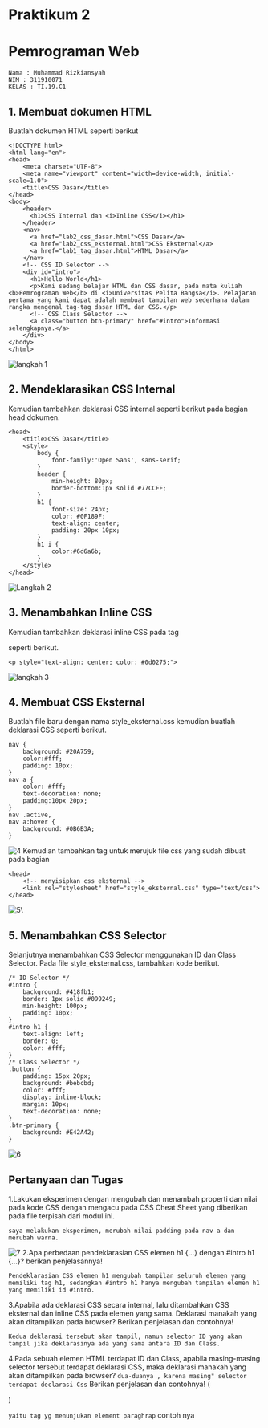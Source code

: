 # Praktikum 2
# Pemrograman Web 

```
Nama : Muhammad Rizkiansyah
NIM : 311910071
KELAS : TI.19.C1
```
## 1. Membuat dokumen HTML
Buatlah dokumen HTML seperti berikut
```
<!DOCTYPE html>
<html lang="en">
<head>
    <meta charset="UTF-8">
    <meta name="viewport" content="width=device-width, initial-scale=1.0">
    <title>CSS Dasar</title>
</head>
<body>
    <header>
      <h1>CSS Internal dan <i>Inline CSS</i></h1>
    </header>
    <nav>
      <a href="lab2_css_dasar.html">CSS Dasar</a>
      <a href="lab2_css_eksternal.html">CSS Eksternal</a>
      <a href="lab1_tag_dasar.html">HTML Dasar</a>
    </nav>
    <!-- CSS ID Selector -->
    <div id="intro">
      <h1>Hello World</h1>
      <p>Kami sedang belajar HTML dan CSS dasar, pada mata kuliah <b>Pemrograman Web</b> di <i>Universitas Pelita Bangsa</i>. Pelajaran pertama yang kami dapat adalah membuat tampilan web sederhana dalam rangka mengenal tag-tag dasar HTML dan CSS.</p>
      <!-- CSS Class Selector -->
      <a class="button btn-primary" href="#intro">Informasi selengkapnya.</a>
    </div>
</body>
</html>
```
![langkah 1](https://user-images.githubusercontent.com/81818687/114202393-558bfa80-9981-11eb-8685-c73cf71e8ace.png)
## 2. Mendeklarasikan CSS Internal
Kemudian tambahkan deklarasi CSS internal seperti berikut pada bagian head dokumen.
```
<head>
    <title>CSS Dasar</title>
    <style>
        body {
            font-family:'Open Sans', sans-serif;
        }
        header {
            min-height: 80px;
            border-bottom:1px solid #77CCEF;
        }
        h1 {
            font-size: 24px;
            color: #0F189F;
            text-align: center;
            padding: 20px 10px;
        }
        h1 i {
            color:#6d6a6b;
        }
    </style>
</head>
```
![Langkah 2](https://user-images.githubusercontent.com/81818687/114202780-bca9af00-9981-11eb-966a-af751c33655a.png)
## 3. Menambahkan Inline CSS
Kemudian tambahkan deklarasi inline CSS pada tag

seperti berikut.
``` 
<p style="text-align: center; color: #0d0275;">
```
![langkah 3](https://user-images.githubusercontent.com/81818687/114203074-04c8d180-9982-11eb-842a-b60fddf667cd.png)
## 4. Membuat CSS Eksternal
Buatlah file baru dengan nama style_eksternal.css kemudian buatlah deklarasi CSS seperti berikut.
```
nav {
    background: #20A759;
    color:#fff;
    padding: 10px;
}
nav a {
    color: #fff;
    text-decoration: none;
    padding:10px 20px;
}
nav .active,
nav a:hover {
    background: #0B6B3A;
}
```
![4](https://user-images.githubusercontent.com/81818687/114203321-3f326e80-9982-11eb-828c-13d56c1d4fa5.png)
Kemudian tambahkan tag untuk merujuk file css yang sudah dibuat pada bagian
```
<head>
    <!-- menyisipkan css eksternal -->
    <link rel="stylesheet" href="style_eksternal.css" type="text/css">
</head>
```
![5](https://user-images.githubusercontent.com/81818687/114203482-6b4def80-9982-11eb-905e-3ba84f274d71.png)\
## 5. Menambahkan CSS Selector
Selanjutnya menambahkan CSS Selector menggunakan ID dan Class Selector. Pada file style_eksternal.css, tambahkan kode berikut.
```
/* ID Selector */
#intro {
    background: #418fb1;
    border: 1px solid #099249;
    min-height: 100px;
    padding: 10px;
}
#intro h1 {
    text-align: left;
    border: 0;
    color: #fff;
}
/* Class Selector */
.button {
    padding: 15px 20px;
    background: #bebcbd;
    color: #fff;
    display: inline-block;
    margin: 10px;
    text-decoration: none;
}
.btn-primary {
    background: #E42A42;
}
```
![6](https://user-images.githubusercontent.com/81818687/114203647-8caedb80-9982-11eb-994b-ee066fdd97bc.png)
## Pertanyaan dan Tugas
1.Lakukan eksperimen dengan mengubah dan menambah properti dan nilai pada kode CSS dengan mengacu pada CSS Cheat Sheet yang diberikan pada file terpisah dari modul ini.
```
saya melakukan eksperimen, merubah nilai padding pada nav a dan merubah warna.
```
![7](https://user-images.githubusercontent.com/81818687/114203963-db5c7580-9982-11eb-9fd3-2548f5fce49d.png)
2.Apa perbedaan pendeklarasian CSS elemen h1 {...} dengan #intro h1 {...}? berikan penjelasannya!
```
Pendeklarasian CSS elemen h1 mengubah tampilan seluruh elemen yang memiliki tag h1, sedangkan #intro h1 hanya mengubah tampilan elemen h1 yang memiliki id #intro.
```
3.Apabila ada deklarasi CSS secara internal, lalu ditambahkan CSS eksternal dan inline CSS pada elemen yang sama. Deklarasi manakah yang akan ditampilkan pada browser? Berikan penjelasan dan contohnya!
```
Kedua deklarasi tersebut akan tampil, namun selector ID yang akan tampil jika deklarasinya ada yang sama antara ID dan Class.
```
4.Pada sebuah elemen HTML terdapat ID dan Class, apabila masing-masing selector tersebut 
terdapat deklarasi CSS, maka deklarasi manakah yang akan ditampilkan pada browser? 
``` dua-duanya , karena masing" selector terdapat declarasi Css ```
Berikan penjelasan dan contohnya! ( <p id="paragraf-1" class="text-paragraf"> )

``` yaitu tag yg menunjukan element paraghrap ```
contoh nya 




